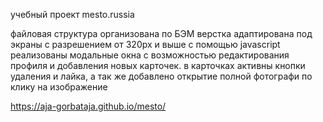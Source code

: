 учебный проект mesto.russia

файловая структура организована по БЭМ
верстка адаптирована под экраны с разрешением от 320рх и выше
с помощью javascript реализованы модальные окна с возможностью редактирования профиля и добавления новых карточек. в карточках активны кнопки удаления и лайка, а так же добавлено открытие полной фотографи по клику на изображение

https://aja-gorbataja.github.io/mesto/
